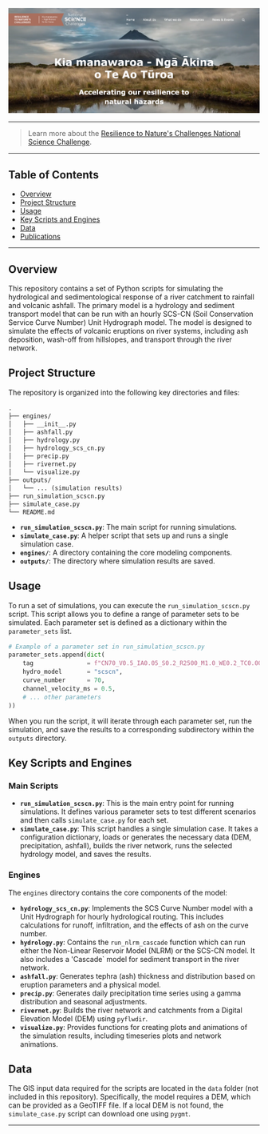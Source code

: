![RNC2 project](https://github.com/37stu37/rnc2_scripts/blob/main/project%20image.png)

-----

> Learn more about the [Resilience to Nature's Challenges National Science Challenge](https://resiliencechallenge.nz/).

-----

## Table of Contents

  - [Overview](https://www.google.com/search?q=%23overview)
  - [Project Structure](https://www.google.com/search?q=%23project-structure)
  - [Usage](https://www.google.com/search?q=%23usage)
  - [Key Scripts and Engines](https://www.google.com/search?q=%23key-scripts-and-engines)
  - [Data](https://www.google.com/search?q=%23data)
  - [Publications](https://www.google.com/search?q=%23publications)

-----

## Overview

This repository contains a set of Python scripts for simulating the hydrological and sedimentological response of a river catchment to rainfall and volcanic ashfall. The primary model is a hydrology and sediment transport model that can be run with an hourly SCS-CN (Soil Conservation Service Curve Number) Unit Hydrograph model. The model is designed to simulate the effects of volcanic eruptions on river systems, including ash deposition, wash-off from hillslopes, and transport through the river network.

## Project Structure

The repository is organized into the following key directories and files:

```
.
├── engines/
│   ├── __init__.py
│   ├── ashfall.py
│   ├── hydrology.py
│   ├── hydrology_scs_cn.py
│   ├── precip.py
│   ├── rivernet.py
│   └── visualize.py
├── outputs/
│   └── ... (simulation results)
├── run_simulation_scscn.py
├── simulate_case.py
└── README.md
```

  - **`run_simulation_scscn.py`**: The main script for running simulations.
  - **`simulate_case.py`**: A helper script that sets up and runs a single simulation case.
  - **`engines/`**: A directory containing the core modeling components.
  - **`outputs/`**: The directory where simulation results are saved.

## Usage

To run a set of simulations, you can execute the `run_simulation_scscn.py` script. This script allows you to define a range of parameter sets to be simulated. Each parameter set is defined as a dictionary within the `parameter_sets` list.

```python
# Example of a parameter set in run_simulation_scscn.py
parameter_sets.append(dict(
    tag               = f"CN70_V0.5_IA0.05_S0.2_R2500_M1.0_WE0.2_TC0.0005_AM10.0",
    hydro_model       = "scscn",
    curve_number      = 70,
    channel_velocity_ms = 0.5,
    # ... other parameters
))
```

When you run the script, it will iterate through each parameter set, run the simulation, and save the results to a corresponding subdirectory within the `outputs` directory.

## Key Scripts and Engines

### Main Scripts

  - **`run_simulation_scscn.py`**: This is the main entry point for running simulations. It defines various parameter sets to test different scenarios and then calls `simulate_case.py` for each set.
  - **`simulate_case.py`**: This script handles a single simulation case. It takes a configuration dictionary, loads or generates the necessary data (DEM, precipitation, ashfall), builds the river network, runs the selected hydrology model, and saves the results.

### Engines

The `engines` directory contains the core components of the model:

  - **`hydrology_scs_cn.py`**: Implements the SCS Curve Number model with a Unit Hydrograph for hourly hydrological routing. This includes calculations for runoff, infiltration, and the effects of ash on the curve number.
  - **`hydrology.py`**: Contains the `run_nlrm_cascade` function which can run either the Non-Linear Reservoir Model (NLRM) or the SCS-CN model. It also includes a 'Cascade` model for sediment transport in the river network.
  - **`ashfall.py`**: Generates tephra (ash) thickness and distribution based on eruption parameters and a physical model.
  - **`precip.py`**: Generates daily precipitation time series using a gamma distribution and seasonal adjustments.
  - **`rivernet.py`**: Builds the river network and catchments from a Digital Elevation Model (DEM) using `pyflwdir`.
  - **`visualize.py`**: Provides functions for creating plots and animations of the simulation results, including timeseries plots and network animations.

## Data

The GIS input data required for the scripts are located in the `data` folder (not included in this repository). Specifically, the model requires a DEM, which can be provided as a GeoTIFF file. If a local DEM is not found, the `simulate_case.py` script can download one using `pygmt`.

-----
